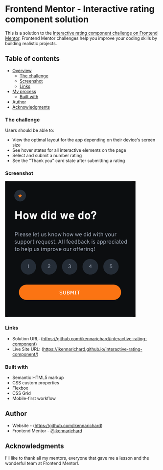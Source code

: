 # Frontend Mentor - Interactive rating component solution

This is a solution to the [Interactive rating component challenge on Frontend Mentor](https://www.frontendmentor.io/challenges/interactive-rating-component-koxpeBUmI). Frontend Mentor challenges help you improve your coding skills by building realistic projects. 

## Table of contents

- [Overview](#overview)
  - [The challenge](#the-challenge)
  - [Screenshot](#screenshot)
  - [Links](#links)
- [My process](#my-process)
  - [Built with](#built-with)
- [Author](#author)
- [Acknowledgments](#acknowledgments)



### The challenge

Users should be able to:

- View the optimal layout for the app depending on their device's screen size
- See hover states for all interactive elements on the page
- Select and submit a number rating
- See the "Thank you" card state after submitting a rating

### Screenshot

![](./images/Screenshot-Frontend%20Mentor%20Interactive%20rating%20component.png)


### Links

- Solution URL: (https://github.com/ikennarichard/interactive-rating-component)
- Live Site URL: (https://ikennarichard.github.io/interactive-rating-component/)



### Built with

- Semantic HTML5 markup
- CSS custom properties
- Flexbox
- CSS Grid
- Mobile-first workflow


## Author

- Website - (https://github.com/ikennarichard)
- Frontend Mentor - [@ikennarichard](https://www.frontendmentor.io/profile/ikennarichard)


## Acknowledgments

I'll like to thank all my mentors, everyone that gave me a lesson and the wonderful team at Frontend Mentor!. 
